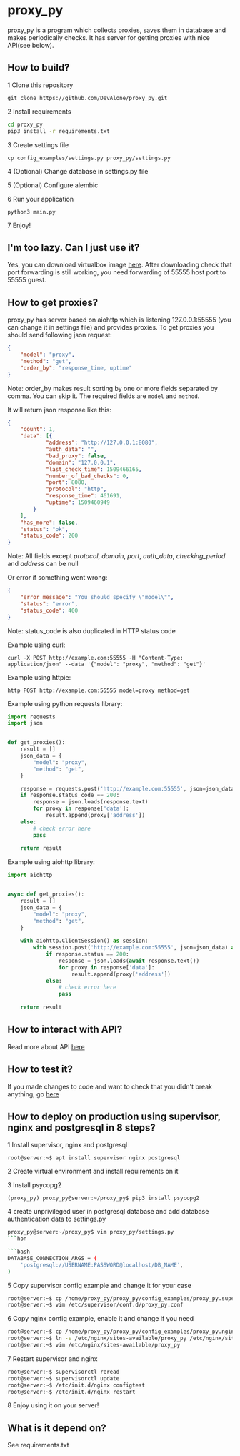 # proxy_py

proxy_py is a program which collects proxies, saves them in database and makes periodically checks. It has server for getting proxies with nice API(see below). 

## How to build?

1 Clone this repository

`git clone https://github.com/DevAlone/proxy_py.git`

2 Install requirements

```bash
cd proxy_py
pip3 install -r requirements.txt
```

3 Create settings file

`cp config_examples/settings.py proxy_py/settings.py`

4 (Optional) Change database in settings.py file

5 (Optional) Configure alembic

6 Run your application

`python3 main.py`

7 Enjoy!

## I'm too lazy. Can I just use it?

Yes, you can download virtualbox image [here](https://drive.google.com/file/d/1zsuraZVFata5sVDvKa2pqDoB5e67pfYr/view?usp=sharing). After downloading check that port forwarding is still working, you need forwarding of 55555 host port to 55555 guest. 

## How to get proxies?

proxy_py has server based on aiohttp which is listening 127.0.0.1:55555
(you can change it in settings file) and provides proxies.
To get proxies you should send following json request:

```json
{
	"model": "proxy",
	"method": "get",
	"order_by": "response_time, uptime"
}
```

Note: order_by makes result sorting by one or more fields separated by comma.
You can skip it. The required fields are `model` and `method`.

It will return json response like this:

```json
{
	"count": 1,
	"data": [{
			"address": "http://127.0.0.1:8080",
			"auth_data": "",
			"bad_proxy": false,
			"domain": "127.0.0.1",
			"last_check_time": 1509466165,
			"number_of_bad_checks": 0,
			"port": 8080,
			"protocol": "http",
			"response_time": 461691,
			"uptime": 1509460949
		}
	],
	"has_more": false,
	"status": "ok",
	"status_code": 200
}
```

Note: All fields except *protocol*, *domain*, *port*, *auth_data*,
*checking_period* and *address* can be null

Or error if something went wrong:

```json
{
    "error_message": "You should specify \"model\"",
    "status": "error",
    "status_code": 400
}
```

Note: status_code is also duplicated in HTTP status code

Example using curl:

`curl -X POST http://example.com:55555 -H "Content-Type: application/json" --data '{"model": "proxy", "method": "get"}'`

Example using httpie:

`http POST http://example.com:55555 model=proxy method=get`

Example using python requests library:

```python
import requests
import json


def get_proxies():
    result = []
    json_data = {
        "model": "proxy",
        "method": "get",
    }

    response = requests.post('http://example.com:55555', json=json_data)
    if response.status_code == 200:
        response = json.loads(response.text)
        for proxy in response['data']:
            result.append(proxy['address'])
    else:
        # check error here
        pass
    
    return result
```
Example using aiohttp library:

```python
import aiohttp


async def get_proxies():
    result = []
    json_data = {
        "model": "proxy",
        "method": "get",
    }
    
    with aiohttp.ClientSession() as session:
        with session.post('http://example.com:55555', json=json_data) as response:
            if response.status == 200:
                response = json.loads(await response.text())
                for proxy in response['data']:
                    result.append(proxy['address'])
            else:
                # check error here
                pass
                
    return result
```

## How to interact with API?

Read more about API  [here](https://github.com/DevAlone/proxy_py/tree/master/docs/API.md)

## How to test it?

If you made changes to code and want to check that you didn't break
anything, go [here](https://github.com/DevAlone/proxy_py/tree/master/docs/tests.md)

## How to deploy on production using supervisor, nginx and postgresql in 8 steps?

1 Install supervisor, nginx and postgresql

`root@server:~$ apt install supervisor nginx postgresql`

2 Create virtual environment and install requirements on it

3 Install psycopg2

`(proxy_py) proxy_py@server:~/proxy_py$ pip3 install psycopg2`

4 create unprivileged user in postgresql database and add database authentication data to settings.py

```bash
proxy_py@server:~/proxy_py$ vim proxy_py/settings.py
```hon

```bash
DATABASE_CONNECTION_ARGS = (
    'postgresql://USERNAME:PASSWORD@localhost/DB_NAME',
)
```

5 Copy supervisor config example and change it for your case

```bash
root@server:~$ cp /home/proxy_py/proxy_py/config_examples/proxy_py.supervisor.conf /etc/supervisor/conf.d/proxy_py.conf
root@server:~$ vim /etc/supervisor/conf.d/proxy_py.conf
```

6 Copy nginx config example, enable it and change if you need

```bash
root@server:~$ cp /home/proxy_py/proxy_py/config_examples/proxy_py.nginx.conf /etc/nginx/sites-available/proxy_py
root@server:~$ ln -s /etc/nginx/sites-available/proxy_py /etc/nginx/sites-enabled/
root@server:~$ vim /etc/nginx/sites-available/proxy_py
```

7 Restart supervisor and nginx

```bash
root@server:~$ supervisorctl reread
root@server:~$ supervisorctl update
root@server:~$ /etc/init.d/nginx configtest
root@server:~$ /etc/init.d/nginx restart
```

8 Enjoy using it on your server!

## What is it depend on?

See requirements.txt
